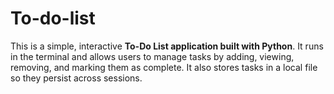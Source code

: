 # To-do-list
This is a simple, interactive **To-Do List application built with Python**. It runs in the terminal and allows users to manage tasks by adding, viewing, removing, and marking them as complete. It also stores tasks in a local file so they persist across sessions.
